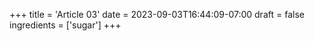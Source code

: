 +++
title = 'Article 03'
date = 2023-09-03T16:44:09-07:00
draft = false
ingredients = ['sugar']
+++
